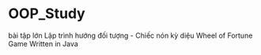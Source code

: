 # OOP_Study
bài tập lớn Lập trình hướng đối tượng - Chiếc nón kỳ diệu
Wheel of Fortune Game Written in Java

